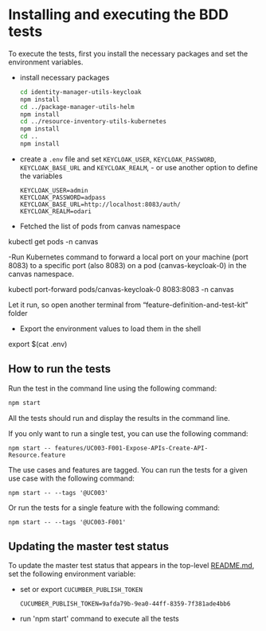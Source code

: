 
# Installing and executing the BDD tests


To execute the tests, first you install the necessary packages and set the environment variables.

- install necessary packages

  ```bash
  cd identity-manager-utils-keycloak
  npm install
  cd ../package-manager-utils-helm
  npm install
  cd ../resource-inventory-utils-kubernetes
  npm install
  cd ..
  npm install
  ```

- create a `.env` file and set `KEYCLOAK_USER`, `KEYCLOAK_PASSWORD`, `KEYCLOAK_BASE_URL` and `KEYCLOAK_REALM`, - or use another option to define the variables

  ```
  KEYCLOAK_USER=admin 
  KEYCLOAK_PASSWORD=adpass 
  KEYCLOAK_BASE_URL=http://localhost:8083/auth/
  KEYCLOAK_REALM=odari
  ```

- Fetched the list of pods from canvas namespace

kubectl get pods -n canvas 

-Run Kubernetes command to forward a local port on your machine (port 8083) to a specific port (also 8083) on a pod (canvas-keycloak-0) in the canvas namespace.

kubectl port-forward pods/canvas-keycloak-0 8083:8083 -n canvas

Let it run, so open another terminal from “feature-definition-and-test-kit” folder

- Export the environment values to load them in the shell

export $(cat .env)


## How to run the tests

Run the test in the command line using the following command:

```bash
npm start
```

All the tests should run and display the results in the command line.

If you only want to run a single test, you can use the following command:

```
npm start -- features/UC003-F001-Expose-APIs-Create-API-Resource.feature
```

The use cases and features are tagged. You can run the tests for a given use case with the following command:

```
npm start -- --tags '@UC003'
```

Or run the tests for a single feature with the following command:

```
npm start -- --tags '@UC003-F001'
```

## Updating the master test status


To update the master test status that appears in the top-level [README.md](../README.md), set the following environment variable:

- set or export `CUCUMBER_PUBLISH_TOKEN` 
  
  ```
  CUCUMBER_PUBLISH_TOKEN=9afda79b-9ea0-44ff-8359-7f381ade4bb6
  ```
- run 'npm start' command to execute all the tests